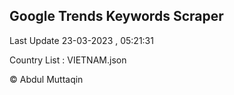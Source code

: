 

## Google Trends Keywords Scraper 
 
Last Update 23-03-2023 , 05:21:31

Country List :
VIETNAM.json



© Abdul Muttaqin 

